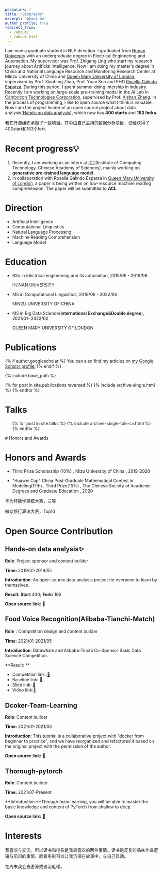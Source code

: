 ```yaml
---
permalink: /
title: "Biography"
excerpt: "About me"
author_profile: true
redirect_from: 
  - /about/
  - /about.html
---
```

I am now a graduate student in NLP direction. I graduated from [Hunan University](http://www-en.hnu.edu.cn/) with an undergraduate degree in Electrical Engineering and Automation. My supervisor was Prof. [Zhigang Ling](http://eeit.hnu.edu.cn/info/1307/4568.htm) who start my research journey about Artificial Intelligence. Now I am doing my master's degree in China and National Language Resource and Monitoring Research Center at Minzu University of China and [Queen Mary University of London](https://www.qmul.ac.uk/), supervised by Prof. Xiaobing Zhao, Prof. Yuan Sun and PHD [Rosella Galindo Esparza](https://scholar.google.com/citations?user=oxqjNj8AAAAJ&hl=en). During this period, I spent summer doing intership in industry. Recently I am working on large-scale pre-training model in the AI Lab in [Cambricon Technologies Corporation](https://www.cambricon.com/), supervised by Prof. [Xishan Zhang](http://people.ucas.edu.cn/~zhangxishan?language=en). In the process of programming, I like to open source what I think is valuable. Now I am the project leader of an open source project about data analysis([Hands-on data analysis](https://github.com/datawhalechina/hands-on-data-analysis/blob/master/README-English.md)), which now has **400 starts** and **163 forks**.

我在开源组织承担了一些项目。其中由自己主持的数据分析项目，已经获得了400start和163个fork

# Recent progress💡

1. Recently, I am working as an intern at [ICT](http://english.ict.cas.cn/)(Institute of Computing Technology, Chinese Academy of Sciences), mainly working on **generative pre-trained language model**.
2. In collaboration with Rosella Galindo Esparza in [Queen Mary University of London](http://compling.eecs.qmul.ac.uk/), a paper is being written on low-resource machine reading comprehension. The paper will be submitted to **ACL**.

# Direction

- Artificial Intelligence
- Computational Linguistics
- Natural Language Processing
- Machine Reading Comprehension
- Language Model

# Education

- BSc in Electrical engineering and its automation, 2015/09 - 2019/06

  HUNAN UNIVERSITY

- MS in Computational Linguistics, 2019/09 - 2022/06

  MINZU UNIVERSITY OF CHINA

- MS in Big Data Science(**International Exchange&Double degree**), 2021/01- 2022/02

  QUEEN MARY UNIVERSITY OF LONDON
  

# Publications

{% if author.googlescholar %}
  You can also find my articles on <u><a href="{{author.googlescholar}}">my Google Scholar profile</a>.</u>
{% endif %}

{% include base_path %}

{% for post in site.publications reversed %}
  {% include archive-single.html %}
{% endfor %}

# Talks
<ul>{% for post in site.talks %}
  {% include archive-single-talk-cv.html %}
{% endfor %}</ul>
# Honors and Awards

# Honors and Awards

- Third Prize Scholarship (10%) , Mizu University of China , 2019-2020

- "Huawei Cup" China Post-Graduate Mathematical Contest in Modeling(17th) , Third Prize(15%) ,  The Chinese Society of Academic Degrees and Graduate Education , 2020

华为杯数学建模大赛，三等

微众银行算法大赛，Top10



Open Source Contribution
======
## Hands-on data analysis✨ 
**Role**: Project sponsor and content builder

**Time:** 2019/01-2019/05

**Introduction**: An open-source data analysis project for everyone to learn by themselves.

**Result**: **Start** 400; **Fork:** 163

**Open source link**: [🔗](https://github.com/datawhalechina/hands-on-data-analysis)

## Food Voice Recognition(Alibaba-Tianchi-Match) 

**Role**：Competition design and content builder

**Time:** 2021/01-2021/05

**Introduction**: Datawhale and Alibaba-Tinchi Co-Sponsor Basic Data Science Competition.

**Result: **

-  Competition link :[🔗](https://tianchi.aliyun.com/competition/entrance/531887/information)
-  Baseline link: [🔗](https://github.com/datawhalechina/team-learning-nlp/tree/d897fca06531e60e5e4402d6198020241e43e00b/FoodVoiceRecognition) 
- Slide link: [🔗](https://docs.google.com/presentation/d/1-U_QbUO_WDIXtvCo45PnDCRsJa0A3_Ur/edit) 
- Video link:[🔗](https://www.bilibili.com/video/BV1Uq4y1E7Di?p=1)

## Dcoker-Team-Learning 

**Role**: Content builder

**Time:** 2021/01-2021/03

**Introduction**: This tutorial is a collaborative project with "docker from beginner to practice", and we have reorganized and refactored it based on the original project with the permission of the author.

**Open source link:** [🔗](https://github.com/datawhalechina/team-learning-program/tree/518aa9c8d5abb0d344583347f58336da68fe5b8d/Docker)

## Thorough-pytorch 

**Role**: Content builder

**Time:** 2021/07-Present

**Introduction:**Through team learning, you will be able to master the basic knowledge and content of PyTorch from shallow to deep.

**Open source link:** [🔗](https://github.com/datawhalechina/thorough-pytorch/tree/f5f450e1f276aaeae202659f007065a927ce6ee3)

# Interests

我喜欢与交流。所以读书和电影是我最喜欢的两件事情。读书是反复的品味作者逻辑与见识的事情。而看电影可以让我沉浸在故事中，与自己互动。

在周末我会去游泳或者羽毛球。
